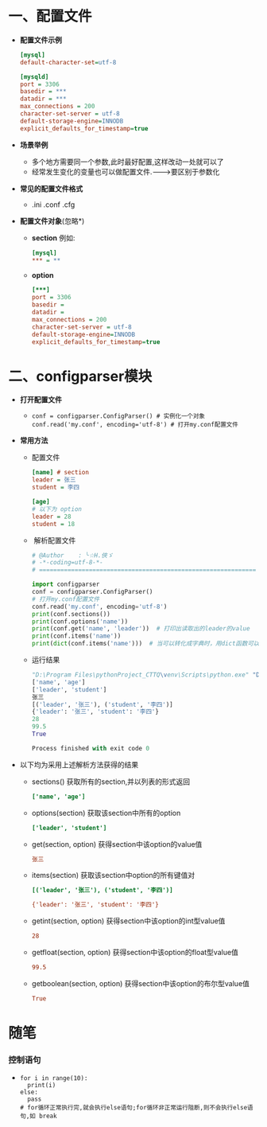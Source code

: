 # **一、配置文件**

- **配置文件示例**

  ```ini
  [mysql]
  default-character-set=utf-8
  
  [mysqld]
  port = 3306
  basedir = ***
  datadir = ***
  max_connections = 200
  character-set-server = utf-8
  default-storage-engine=INNODB
  explicit_defaults_for_timestamp=true
  ```

- **场景举例**

  - 多个地方需要同一个参数,此时最好配置,这样改动一处就可以了
  - 经常发生变化的变量也可以做配置文件.--->要区别于参数化

- **常见的配置文件格式**

  - .ini      .conf    .cfg

- **配置文件对象**(忽略*)

  - **section**    例如:  

    ```ini
    [mysql]
    *** = **
    ```

    

  - **option**     

    ```ini
    [***]
    port = 3306
    basedir = 
    datadir = 
    max_connections = 200
    character-set-server = utf-8
    default-storage-engine=INNODB
    explicit_defaults_for_timestamp=true
    ```

# 二、configparser模块

- **打开配置文件**

  - ```
    conf = configparser.ConfigParser() # 实例化一个对象
    conf.read('my.conf', encoding='utf-8') # 打开my.conf配置文件
    ```

- **常用方法**

  - 配置文件

    ```ini
    [name] # section
    leader = 张三
    student = 李四
    
    [age]
    # 以下为 option
    leader = 28
    student = 18
    ```

  - ​	解析配置文件

    ```python
    # @Author    : ╰☆H.俠ゞ
    # -*-coding=utf-8-*-
    # =============================================================
    
    import configparser
    conf = configparser.ConfigParser()
    # 打开my.conf配置文件
    conf.read('my.conf', encoding='utf-8')
    print(conf.sections())
    print(conf.options('name'))
    print(conf.get('name', 'leader'))  # 打印出读取出的leader的value
    print(conf.items('name'))
    print(dict(conf.items('name')))  # 当可以转化成字典时，用dict函数可以转化为字典格式
    
    ```
  - 运行结果
    ```python
    "D:\Program Files\pythonProject_CTTQ\venv\Scripts\python.exe" "D:/Program Files/pythonProject_CTTQ/lemonBan/lemonBan/配置文件/myConfigparserDemo.py"
    ['name', 'age']
    ['leader', 'student']
    张三
    [('leader', '张三'), ('student', '李四')]
    {'leader': '张三', 'student': '李四'}
    28
    99.5
    True
    
    Process finished with exit code 0
    ```
- 以下均为采用上述解析方法获得的结果
  
  - sections()      获取所有的section,并以列表的形式返回

    ```ini
    ['name', 'age']
    ```

  - options(section)      获取该section中所有的option

    ```ini
    ['leader', 'student']
    ```

  - get(section, option)      获得section中该option的value值

    ```ini
    张三
    ```

  - items(section)      获取该section中option的所有键值对

    ```ini
    [('leader', '张三'), ('student', '李四')]
    ```

    ```ini
    {'leader': '张三', 'student': '李四'}
    ```

  - getint(section, option)      获得section中该option的int型value值

    ```ini
    28
    ```

  - getfloat(section, option)      获得section中该option的float型value值

    ```ini
    99.5
    ```

  - getboolean(section, option)      获得section中该option的布尔型value值

    ```ini
    True
    ```

# 随笔

### 控制语句

- ```pytho
  for i in range(10):
  	print(i)
  else:
  	pass
  # for循环正常执行完,就会执行else语句;for循环非正常运行阻断,则不会执行else语句,如 break
  ```

  